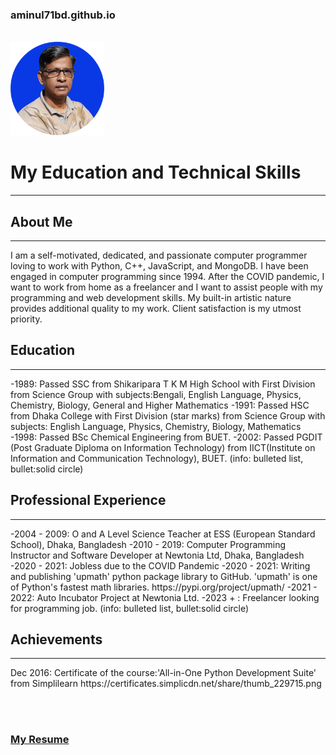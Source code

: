 <h3>aminul71bd.github.io</h3><br/>
<img src="./resources/final_photo-2_w240.png" height="150px" width="150px" alt="photo"/><br/>
<h1>My Education and Technical Skills</h1><hr>

<h2>About Me</h2>
<hr/>
<p>I am a self-motivated, dedicated, and passionate computer programmer loving to work with Python, C++, JavaScript, and MongoDB. I have been engaged in computer programming since 1994. After the COVID pandemic, I want to work from home as a freelancer and I want to assist people with my programming and web development skills. My built-in artistic nature provides additional quality to my work. Client satisfaction is my utmost priority.</p>


<h2>Education</h2>
<hr/>
-1989: Passed SSC from Shikaripara T K M High School with First Division from Science Group with subjects:Bengali, English Language, Physics, Chemistry, Biology, General and  Higher Mathematics
-1991: Passed HSC from Dhaka College with First Division (star marks) from Science Group  with subjects: English Language, Physics, Chemistry, Biology, Mathematics
-1998: Passed BSc Chemical Engineering from BUET.
-2002: Passed PGDIT (Post Graduate Diploma on Information Technology) from IICT(Institute on Information and Communication Technology), BUET.
(info: bulleted list, bullet:solid circle)


<h2>Professional Experience</h2>
<hr/>
-2004 - 2009: O and A Level Science Teacher at ESS (European Standard School), Dhaka, Bangladesh
-2010 - 2019: Computer Programming Instructor and Software Developer at Newtonia Ltd, Dhaka, Bangladesh
-2020 - 2021: Jobless due to the COVID Pandemic
-2020 - 2021: Writing and publishing 'upmath' python package library to GitHub. 'upmath' is one of Python's fastest math libraries.
          https://pypi.org/project/upmath/
-2021 - 2022: Auto Incubator Project at Newtonia Ltd. 
-2023 + : Freelancer looking for programming job.
(info: bulleted list, bullet:solid circle)


<h2>Achievements</h2>
<hr/>
<p>Dec 2016: Certificate of the course:'All-in-One Python Development Suite' from Simplilearn https://certificates.simplicdn.net/share/thumb_229715.png </p>


&nbsp;<br/>
&nbsp;<br/>
<h3><a href="https://www.docdroid.net/ebeYZsF/a-k-m-aminul-islam-3-pdf">My Resume</a></h3>



